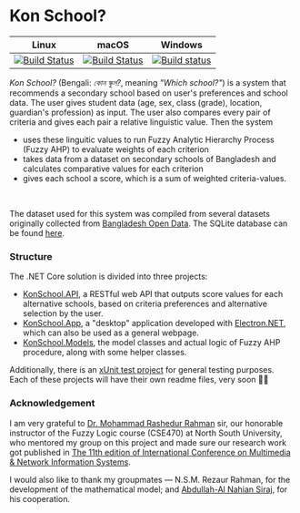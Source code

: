 # Kon School?

| Linux | macOS | Windows |
| -- | -- | -------- |
| [![Build Status](https://travis-ci-job-status.herokuapp.com/badge/maacpiash/KonSchool/master/linux)](https://travis-ci.org/maacpiash/KonSchool) | [![Build Status](https://travis-ci-job-status.herokuapp.com/badge/maacpiash/KonSchool/master/osx)](https://travis-ci.org/maacpiash/KonSchool) | [![Build status](https://ci.appveyor.com/api/projects/status/bsmib72le6n8pc1u?svg=true)](https://ci.appveyor.com/project/maacpiash/konschool) |


*Kon School?* (Bengali: *কোন স্কুল?*, meaning *"Which school?"*) is a system that recommends a secondary school based on user's preferences and school data. The user gives student data (age, sex, class (grade), location, guardian's profession) as input. The user also compares every pair of criteria and gives each pair a relative linguistic value. Then the system
- uses these linguitic values to run Fuzzy Analytic Hierarchy Process (Fuzzy AHP) to evaluate weights of each criterion
- takes data from a dataset on secondary schools of Bangladesh and calculates comparative values for each criterion
- gives each school a score, which is a sum of weighted criteria-values.
<br/>


The dataset used for this system was compiled from several datasets originally collected from [Bangladesh Open Data](http://data.gov.bd/dataset). The SQLite database can be found [here](https://drive.google.com/open?id=1_MZnVRHl0ZLHEMab7lBhpUvuS3yaLoPZ).

### Structure

The .NET Core solution is divided into three projects:
- [KonSchool.API](https://github.com/maacpiash/KonSchool/tree/master/KonSchool.API), a RESTful web API that outputs score values for each alternative schools, based on criteria preferences and alternative selection by the user.
- [KonSchool.App](https://github.com/maacpiash/KonSchool/tree/master/KonSchool.App), a "desktop" application developed with [Electron.NET](https://github.com/ElectronNET/Electron.NET), which can also be used as a general webpage.
- [KonSchool.Models](https://github.com/maacpiash/KonSchool/tree/master/KonSchool.Models), the model classes and actual logic of Fuzzy AHP procedure, along with some helper classes.

Additionally, there is an [xUnit test project](https://github.com/maacpiash/KonSchool/tree/master/KonSchool.Test) for general testing purposes.<br/>
Each of these projects will have their own readme files, very soon 🤞🏽

### Acknowledgement
I am very grateful to [Dr. Mohammad Rashedur Rahman](http://ece.northsouth.edu/people/rashedur-rahman/) sir, our honorable instructor of the Fuzzy Logic course (CSE470) at North South University, who mentored my group on this project and made sure our research work got published in [The 11th edition of International Conference 
on Multimedia & Network Information Systems](https://missi.pwr.edu.pl/2018/).<p>I would also like to thank my groupmates — N.S.M. Rezaur Rahman, for the development of the mathematical model; and [Abdullah-Al Nahian Siraj](https://github.com/Nahian-Siraj), for his cooperation.</p>